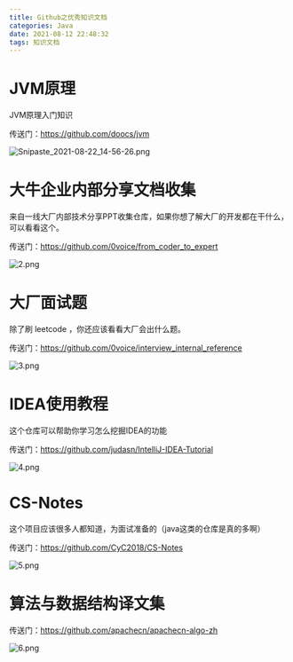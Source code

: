 ```yaml
---
title: Github之优秀知识文档
categories: Java
date: 2021-08-12 22:48:32
tags: 知识文档
---
```


# JVM原理

JVM原理入门知识 <!-- more -->

传送门：https://github.com/doocs/jvm

 ![Snipaste_2021-08-22_14-56-26.png](https://p.pstatp.com/origin/pgc-image/abb42b05d72d454fa294363eaf032615)

# 大牛企业内部分享文档收集

来自一线大厂内部技术分享PPT收集仓库，如果你想了解大厂的开发都在干什么，可以看看这个。

传送门：https://github.com/0voice/from_coder_to_expert

 ![2.png](https://p.pstatp.com/origin/pgc-image/7551fdb1963e4a35a956795a781b54bd)

# 大厂面试题

除了刷 leetcode ，你还应该看看大厂会出什么题。

传送门：https://github.com/0voice/interview_internal_reference

 ![3.png](https://p.pstatp.com/origin/pgc-image/e56cd67a94d0419e94b3cd011f74a9b5)

# IDEA使用教程

这个仓库可以帮助你学习怎么挖掘IDEA的功能

传送门：https://github.com/judasn/IntelliJ-IDEA-Tutorial

 ![4.png](https://p.pstatp.com/origin/pgc-image/8f479f265b2e4d3a9ef371bd50c8a111)

# CS-Notes

这个项目应该很多人都知道，为面试准备的（java这类的仓库是真的多啊）

传送门：https://github.com/CyC2018/CS-Notes

 ![5.png](https://p.pstatp.com/origin/pgc-image/b137165bfd964099bb3b71b8c7b47c95)

# 算法与数据结构译文集

传送门：https://github.com/apachecn/apachecn-algo-zh

 ![6.png](https://p.pstatp.com/origin/pgc-image/3094fea33b9047c8b6ea94d3cb43b6a6)

